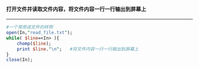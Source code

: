#### 打开文件并读取文件内容，将文件内容一行一行输出到屏幕上
------
```perl
#一个常用读文件的样例
open(In,"read_file.txt");
while( $line=<In> ){
	chomp($line);
	print $line."\n";	#将文件内容一行一行输出到屏幕上
}
close(In);
```
